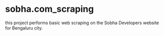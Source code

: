 # sobha.com_scraping
this project performs basic web scraping on the Sobha Developers website for Bengaluru city. 
